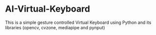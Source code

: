 # AI-Virtual-Keyboard
This is a simple gesture controlled Virtual Keyboard using Python and its libraries (opencv, cvzone, mediapipe and pynput)
